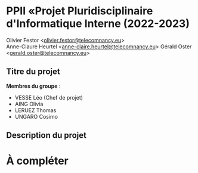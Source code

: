 # PPII «Projet Pluridisciplinaire d'Informatique Interne (2022-2023)

Olivier Festor <<olivier.festor@telecomnancy.eu>>  
Anne-Claure Heurtel <<anne-claire.heurtel@telecomnancy.eu>>
Gérald Oster <<gerald.oster@telecomnancy.eu>>  


## Titre du projet

**Membres du groupe** :
- VESSE Léo       (Chef de projet)
- AING Olivia
- LERUEZ Thomas
- UNGARO Cosimo

## Description du projet

# À compléter
